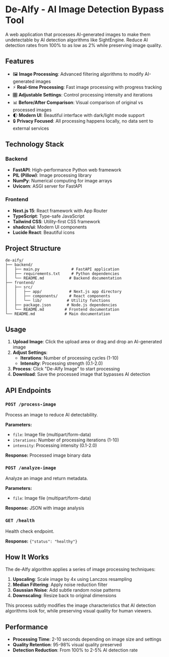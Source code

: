 # De-AIfy - AI Image Detection Bypass Tool

A web application that processes AI-generated images to make them undetectable by AI detection algorithms like SightEngine. Reduce AI detection rates from 100% to as low as 2% while preserving image quality.

## Features

- 🖼️ **Image Processing**: Advanced filtering algorithms to modify AI-generated images
- ⚡ **Real-time Processing**: Fast image processing with progress tracking
- 🎛️ **Adjustable Settings**: Control processing intensity and iterations
- 📊 **Before/After Comparison**: Visual comparison of original vs processed images
- 🌓 **Modern UI**: Beautiful interface with dark/light mode support
- 🔒 **Privacy Focused**: All processing happens locally, no data sent to external services

## Technology Stack

### Backend
- **FastAPI**: High-performance Python web framework
- **PIL (Pillow)**: Image processing library
- **NumPy**: Numerical computing for image arrays
- **Uvicorn**: ASGI server for FastAPI

### Frontend
- **Next.js 15**: React framework with App Router
- **TypeScript**: Type-safe JavaScript
- **Tailwind CSS**: Utility-first CSS framework
- **shadcn/ui**: Modern UI components
- **Lucide React**: Beautiful icons

## Project Structure

```
de-aify/
├── backend/
│   ├── main.py              # FastAPI application
│   ├── requirements.txt     # Python dependencies
│   └── README.md           # Backend documentation
├── frontend/
│   ├── src/
│   │   ├── app/            # Next.js app directory
│   │   ├── components/     # React components
│   │   └── lib/           # Utility functions
│   ├── package.json       # Node.js dependencies
│   └── README.md         # Frontend documentation
└── README.md             # Main documentation
```

## Usage

1. **Upload Image**: Click the upload area or drag and drop an AI-generated image
2. **Adjust Settings**: 
   - **Iterations**: Number of processing cycles (1-10)
   - **Intensity**: Processing strength (0.1-2.0)
3. **Process**: Click "De-AIfy Image" to start processing
4. **Download**: Save the processed image that bypasses AI detection

## API Endpoints

### `POST /process-image`
Process an image to reduce AI detectability.

**Parameters:**
- `file`: Image file (multipart/form-data)
- `iterations`: Number of processing iterations (1-10)
- `intensity`: Processing intensity (0.1-2.0)

**Response:** Processed image binary data

### `POST /analyze-image`
Analyze an image and return metadata.

**Parameters:**
- `file`: Image file (multipart/form-data)

**Response:** JSON with image analysis

### `GET /health`
Health check endpoint.

**Response:** `{"status": "healthy"}`

## How It Works

The de-AIfy algorithm applies a series of image processing techniques:

1. **Upscaling**: Scale image by 4x using Lanczos resampling
2. **Median Filtering**: Apply noise reduction filter
3. **Gaussian Noise**: Add subtle random noise patterns
4. **Downscaling**: Resize back to original dimensions

This process subtly modifies the image characteristics that AI detection algorithms look for, while preserving visual quality for human viewers.

## Performance

- **Processing Time**: 2-10 seconds depending on image size and settings
- **Quality Retention**: 95-98% visual quality preserved
- **Detection Reduction**: From 100% to 2-5% AI detection rate
